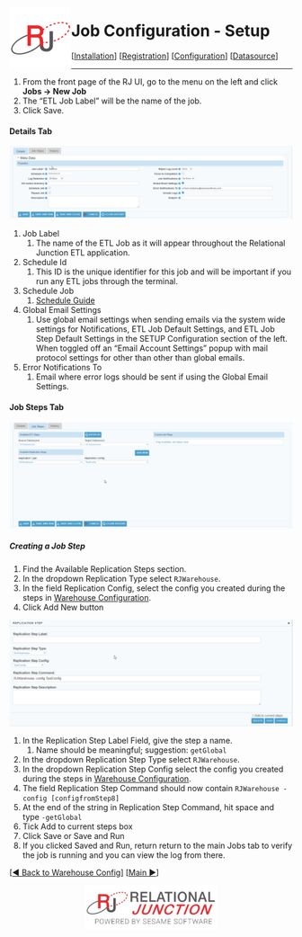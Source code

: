  <a href="http://www.sesamesoftware.com"><img align=left src="../images/RJOrbit110x110.png"></img></a>

#  Job Configuration - Setup

[[Installation](installguide.md)] [[Registration](RegistrationGuide.md)] [[Configuration](configurationGuide.md)] [[Datasource](DatasourceGuide.md)]

---

1. From the front page of the RJ UI, go to the menu on the left and click **Jobs &rarr; New Job**
2. The “ETL Job Label” will be the name of the job.
3. Click Save.

#### Details Tab

![Details Tab](../images/jobsteps2.png)
1. Job Label
   1. The name of the ETL Job as it will appear throughout the Relational Junction ETL application.
2. Schedule Id
   1. This ID is the unique identifier for this job and will be important if you run any ETL jobs through the terminal.
3. Schedule Job
   1. [Schedule Guide](./Supporting/Schedule.md)
4. Global Email Settings
   1.  Use global email settings when sending emails via the system wide settings for Notifications, ETL Job Default Settings, and ETL Job Step Default Settings in the SETUP Configuration section of the left. When toggled off an “Email Account Settings” popup with mail protocol settings for other than other than global emails.
5. Error Notifications To
   1. Email where error logs should be sent if using the Global Email Settings.

#### Job Steps Tab

![Job Steps Tab](../images/jobsteps3.png)

##### Creating a Job Step

1. Find the Available Replication Steps section.
2. In the dropdown Replication Type select ```RJWarehouse```.
3. In the field Replication Config, select the config you created during the steps in [Warehouse Configuration](rjwarehouseconfig.md).
4. Click Add New button

![Job Steps Tab 2](../images/jobsteps5.png)

1. In the Replication Step Label Field, give the step a name.
   1. Name should be meaningful; suggestion: ```getGlobal```
2. In the dropdown Replication Step Type select ```RJWarehouse```.
3. In the dropdown Replication Step Config select the config you created during the steps in [Warehouse Configuration](rjwarehouseconfig.md).
4. The field Replication Step Command should now contain ```RJWarehouse -config [configfromStep8]```
5. At the end of the string in Replication Step Command, hit space and type ```-getGlobal```
6.  Tick Add to current steps box
7.  Click Save or Save and Run
8.  If you clicked Saved and Run, return return to the main Jobs tab to verify the job is running and you can view the log from there.


[[&#9664; Back to Warehouse Config](../rjwarehouseconfig.md)] [[Main &#9654;](../README.md)]


 <p align="center" >  <a href="http://www.sesamesoftware.com"><img align=center src="../images/poweredBy.png" height="80px"></img></a> </p>
